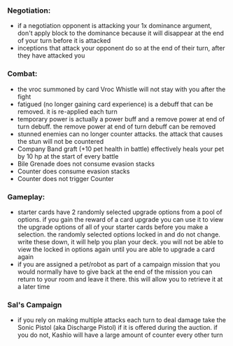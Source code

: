 

### Negotiation:
* if a negotiation opponent is attacking your 1x dominance argument, don't apply block to the dominance because it will disappear at the end of your turn before it is attacked
* inceptions that attack your opponent do so at the end of their turn, after they have attacked you


### Combat:
* the vroc summoned by card Vroc Whistle will not stay with you after the fight
* fatigued (no longer gaining card experience) is a debuff that can be removed. it is re-applied each turn
* temporary power is actually a power buff and a remove power at end of turn debuff. the remove power at end of turn debuff can be removed
* stunned enemies can no longer counter attacks. the attack that causes the stun will not be countered
* Company Band graft (+10 pet health in battle) effectively heals your pet by 10 hp at the start of every battle
* Bile Grenade does not consume evasion stacks
* Counter does consume evasion stacks
* Counter does not trigger Counter


### Gameplay:
* starter cards have 2 randomly selected upgrade options from a pool of options. if you gain the reward of a card upgrade you can use it to view the upgrade options of all of your starter cards before you make a selection. the randomly selected options locked in and do not change. write these down, it will help you plan your deck. you will not be able to view the locked in options again until you are able to upgrade a card again
* if you are assigned a pet/robot as part of a campaign mission that you would normally have to give back at the end of the mission you can return to your room and leave it there. this will allow you to retrieve it at a later time


### Sal's Campaign
* if you rely on making multiple attacks each turn to deal damage take the Sonic Pistol (aka Discharge Pistol) if it is offered during the auction. if you do not, Kashio will have a large amount of counter every other turn
